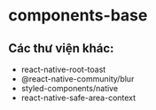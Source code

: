 # components-base

## Các thư viện khác:

- react-native-root-toast
- @react-native-community/blur
- styled-components/native
- react-native-safe-area-context
